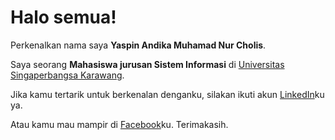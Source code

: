 # Halo semua! 

Perkenalkan nama saya **Yaspin Andika Muhamad Nur Cholis**.

Saya seorang **Mahasiswa jurusan Sistem Informasi** di [Universitas Singaperbangsa Karawang](https://unsika.ac.id).

Jika kamu tertarik untuk berkenalan denganku, silakan ikuti akun [LinkedIn](https://www.linkedin.com/in/yaspin-andika)ku ya.

Atau kamu mau mampir di [Facebook](https://www.facebook.com/yaspin-andika-3)ku. Terimakasih.
